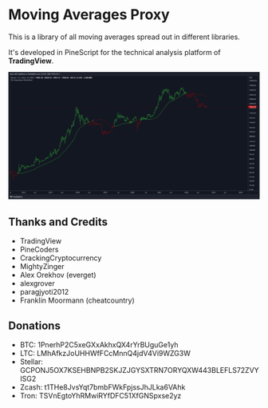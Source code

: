 # Moving Averages Proxy

This is a library of all moving averages spread out in different libraries.

It's developed in PineScript for the technical analysis platform of **TradingView**.

![alt](./images/01.png)

## Thanks and Credits

- TradingView
- PineCoders
- CrackingCryptocurrency
- MightyZinger
- Alex Orekhov (everget)
- alexgrover
- paragjyoti2012
- Franklin Moormann (cheatcountry)

## Donations

- BTC: 1PnerhP2C5xeGXxAkhxQX4rYrBUguGe1yh
- LTC: LMhAfkzJoUHHWfFCcMnnQ4jdV4Vi9WZG3W
- Stellar: GCPONJ5OX7KSEHBNPB2SKJZJGYSXTRN7ORYQXW443BLEFLS72ZVYISG2
- Zcash: t1THe8JvsYqt7bmbFWkFpjssJhJLka6VAhk
- Tron: TSVnEgtoYhRMwiRYfDFC51XfGNSpxse2yz
